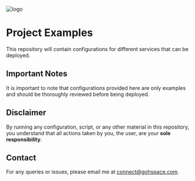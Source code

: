 ![logo](https://github.com/gzavz/Project-Examples/blob/f9be9aefc146002cd461bc34d3e55a975a0a71ac/images/project-examples-logo.svg)
# Project Examples
This repository will contain configurations for different services that can be deployed.

## Important Notes
It is important to note that configurations provided here are only examples and should be thoroughly reviewed before being deployed.

## Disclaimer
By running any configuration, script, or any other material in this repository, you understand that all actions taken by you, the user, are your **sole responsibility**.

## Contact
For any queries or issues, please email me at [connect@gohspace.com](mailto:connect@gohspace.com?subject=Project-Examples).
